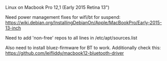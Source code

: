 Linux on Macbook Pro 12,1 (Early 2015 Retina 13")

Need power management fixes for wifi/bt for suspend: https://wiki.debian.org/InstallingDebianOn/Apple/MacBookPro/Early-2015-13-inch

Need to add 'non-free' repos to all lines in /etc/apt/sources.list

Also need to install bluez-firmware for BT to work. Additionally check this:
https://github.com/leifliddy/macbook12-bluetooth-driver
